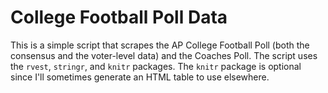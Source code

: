 College Football Poll Data
==========================

This is a simple script that scrapes the AP College Football Poll (both the consensus and the voter-level data) and the Coaches Poll. The script uses the `rvest`, `stringr`, and `knitr` packages. The `knitr` package is optional since I'll sometimes generate an HTML table to use elsewhere.